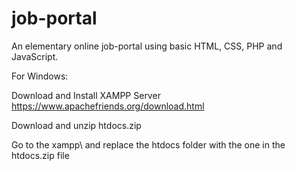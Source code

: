 # job-portal
An elementary online job-portal using basic HTML, CSS, PHP and JavaScript.

For Windows:

Download and Install XAMPP Server https://www.apachefriends.org/download.html

Download and unzip htdocs.zip

Go to the xampp\ and replace the htdocs folder with the one in the htdocs.zip file
